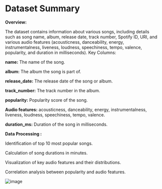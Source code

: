 


# Dataset Summary
**Overview:**

The dataset contains information about various songs, including details such as song name, album, release date, track number, Spotify ID, URI, and various audio features (acousticness, danceability, energy, instrumentalness, liveness, loudness, speechiness, tempo, valence, popularity, and duration in milliseconds).
Key Columns:

**name:** The name of the song.

**album:** The album the song is part of.

**release_date:** The release date of the song or album.

**track_number:** The track number in the album.

**popularity:** Popularity score of the song.

**Audio features:** acousticness, danceability, energy, instrumentalness, liveness, loudness, speechiness, tempo, valence.

**duration_ms:** Duration of the song in milliseconds.


**Data Processing :**

Identification of top 10 most popular songs.

Calculation of song durations in minutes.

Visualization of key audio features and their distributions.

Correlation analysis between popularity and audio features.

![image](https://github.com/Thuhien23/TaylorSwift/assets/96719464/e9ebc183-835b-4daa-b283-f2d97ae08f46)
